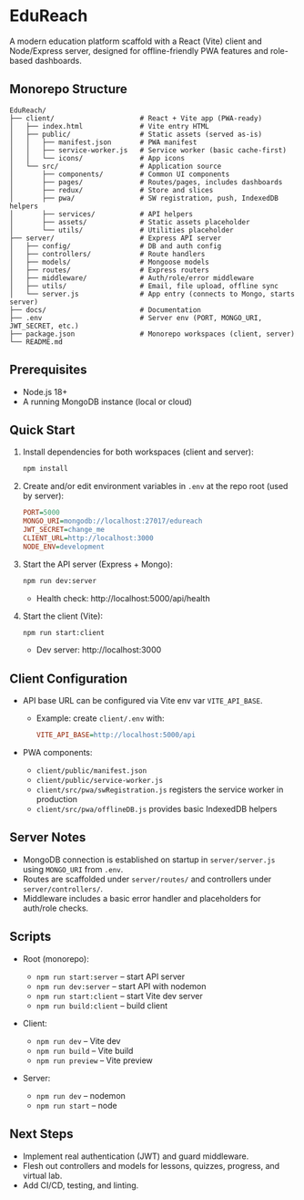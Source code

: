 # EduReach

A modern education platform scaffold with a React (Vite) client and Node/Express server, designed for offline-friendly PWA features and role-based dashboards.

## Monorepo Structure

```
EduReach/
├── client/                     # React + Vite app (PWA-ready)
│   ├── index.html              # Vite entry HTML
│   ├── public/                 # Static assets (served as-is)
│   │   ├── manifest.json       # PWA manifest
│   │   ├── service-worker.js   # Service worker (basic cache-first)
│   │   └── icons/              # App icons
│   └── src/                    # Application source
│       ├── components/         # Common UI components
│       ├── pages/              # Routes/pages, includes dashboards
│       ├── redux/              # Store and slices
│       ├── pwa/                # SW registration, push, IndexedDB helpers
│       ├── services/           # API helpers
│       ├── assets/             # Static assets placeholder
│       └── utils/              # Utilities placeholder
├── server/                     # Express API server
│   ├── config/                 # DB and auth config
│   ├── controllers/            # Route handlers
│   ├── models/                 # Mongoose models
│   ├── routes/                 # Express routers
│   ├── middleware/             # Auth/role/error middleware
│   ├── utils/                  # Email, file upload, offline sync
│   └── server.js               # App entry (connects to Mongo, starts server)
├── docs/                       # Documentation
├── .env                        # Server env (PORT, MONGO_URI, JWT_SECRET, etc.)
├── package.json                # Monorepo workspaces (client, server)
└── README.md
```

## Prerequisites

- Node.js 18+
- A running MongoDB instance (local or cloud)

## Quick Start

1. Install dependencies for both workspaces (client and server):

   ```bash
   npm install
   ```

2. Create and/or edit environment variables in `.env` at the repo root (used by server):

   ```ini
   PORT=5000
   MONGO_URI=mongodb://localhost:27017/edureach
   JWT_SECRET=change_me
   CLIENT_URL=http://localhost:3000
   NODE_ENV=development
   ```

3. Start the API server (Express + Mongo):

   ```bash
   npm run dev:server
   ```

   - Health check: http://localhost:5000/api/health

4. Start the client (Vite):

   ```bash
   npm run start:client
   ```

   - Dev server: http://localhost:3000

## Client Configuration

- API base URL can be configured via Vite env var `VITE_API_BASE`.
  - Example: create `client/.env` with:

    ```ini
    VITE_API_BASE=http://localhost:5000/api
    ```

- PWA components:
  - `client/public/manifest.json`
  - `client/public/service-worker.js`
  - `client/src/pwa/swRegistration.js` registers the service worker in production
  - `client/src/pwa/offlineDB.js` provides basic IndexedDB helpers

## Server Notes

- MongoDB connection is established on startup in `server/server.js` using `MONGO_URI` from `.env`.
- Routes are scaffolded under `server/routes/` and controllers under `server/controllers/`.
- Middleware includes a basic error handler and placeholders for auth/role checks.

## Scripts

- Root (monorepo):
  - `npm run start:server` – start API server
  - `npm run dev:server` – start API with nodemon
  - `npm run start:client` – start Vite dev server
  - `npm run build:client` – build client

- Client:
  - `npm run dev` – Vite dev
  - `npm run build` – Vite build
  - `npm run preview` – Vite preview

- Server:
  - `npm run dev` – nodemon
  - `npm run start` – node

## Next Steps

- Implement real authentication (JWT) and guard middleware.
- Flesh out controllers and models for lessons, quizzes, progress, and virtual lab.
- Add CI/CD, testing, and linting.

